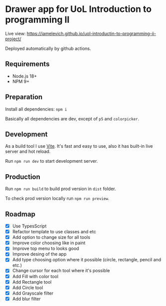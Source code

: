 # Drawer app for UoL Introduction to programming II

Live view: https://iamelevich.github.io/uol-introductin-to-programming-ii-project/

Deployed automatically by github actions.

## Requirements

- Node.js 18+
- NPM 9+

## Preparation

Install all dependencies: `npm i`

Basically all dependencies are dev, except of `p5` and `colorpicker`.

## Development

As a build tool I use [Vite](https://vitejs.dev/). It's fast and easy to use, also it has built-in live server and hot reload.

Run `npm run dev` to start development server.

## Production

Run `npm run build` to build prod version in `dist` folder.

To check prod version locally run `npm run preview`.

## Roadmap

-   [x] Use TypesScript
-   [x] Refactor template to use classes and etc
-   [x] Add option to change size for all tools
-   [x] Improve color choosing like in paint
-   [x] Improve top menu to looks good
-   [x] Improve desing of the app
-   [x] Add type choosing option where it possible (circle, rectangle, pencil and etc.)
-   [x] Change cursor for each tool where it's possible
-   [x] Add Fill with color tool
-   [x] Add Rectangle tool
-   [x] Add Circle tool
-   [x] Add Grayscale filter
-   [x] Add blur filter
